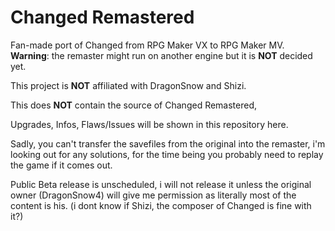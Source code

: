 # Changed Remastered

Fan-made port of Changed from RPG Maker VX to RPG Maker MV.
**Warning**: the remaster might run on another engine but it is **NOT** decided yet.

This project is **NOT** affiliated with DragonSnow and Shizi.

This does **NOT** contain the source of Changed Remastered,

Upgrades, Infos, Flaws/Issues will be shown in this repository here.

Sadly, you can't transfer the savefiles from the original into the remaster, i'm looking out for any solutions, for the time being you probably need to replay the game if it comes out.

Public Beta release is unscheduled, i will not release it unless the original owner (DragonSnow4) will give me permission as literally most of the content is his.
(i dont know if Shizi, the composer of Changed is fine with it?)
